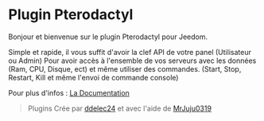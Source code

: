 # Plugin Pterodactyl

Bonjour et bienvenue sur le plugin Pterodactyl pour Jeedom.

Simple et rapide, il vous suffit d'avoir la clef API de votre panel (Utilisateur ou Admin) Pour avoir accès à l'ensemble de vos serveurs avec les données (Ram, CPU, Disque, ect) et même utiliser des commandes. (Start, Stop, Restart, Kill et même l'envoi de commande console)

Pour plus d'infos : [La Documentation](https://ddelec24.github.io/plugin-pterodactyl/fr_FR/)

>Plugins Crée par [ddelec24](https://github.com/ddelec24) et avec l'aide de [MrJuju0319](https://github.com/MrJuju0319)
